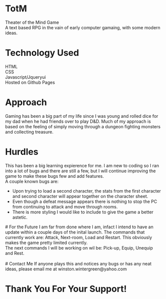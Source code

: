 # TotM
Theater of the Mind Game <br>
A text based RPG in the vain of early computer gamaing, with some modern ideas. <br>
# Technology Used
HTML <br>
CSS<br>
Javascript/Jqueryui <br>
Hosted on Github Pages
# Approach
Gaming has been a big part of my life since I was young and rolled dice for my dad when he had friends over to play D&D. Much of my approach is based on the feeling of simply moving through a dungeon fighting monsters and collecting treasure.
# Hurdles
This has been a big learning expierence for me. I am new to coding so I ran into a lot of bugs and there are still a few, but I will continue improving the game to make these bugs few and add features.<br>
A couple known bugs are:
<ul>
  <li> Upon trying to load a second character, the stats from the first character and second character will appear together on the character sheet.
  <li> Even though a defeat message appears there is nothing to stop the PC from continuing to attack and move through rooms.
  <li> There is more styling I would like to include to give the game a better astetic.
</ul>
# For the Future
I am far from done where I am, infact I intend to have an update within a couple days of the inital launch. The commands that currently work are: Attack, Next-room, Load and Restart. This obviously makes the game pretty limited currently.<br>
The next commands I will be working on wil be: Pick-up, Equip, Unequip and Rest.<br>
<br>
# Contact Me
If anyone plays this and notices any bugs or has any neat ideas, please email me at winston.wintergreen@yahoo.com

# Thank You For Your Support!
